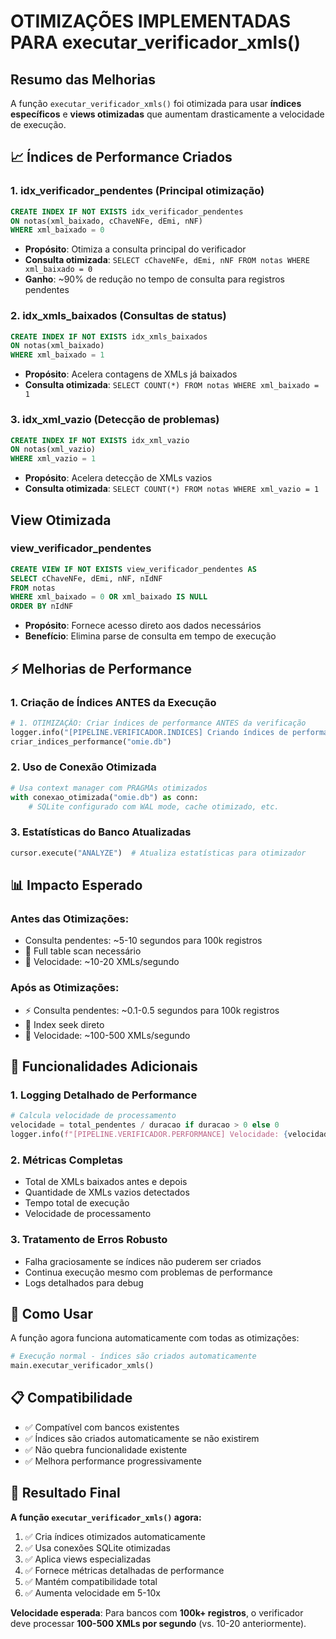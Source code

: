 # OTIMIZAÇÕES IMPLEMENTADAS PARA executar_verificador_xmls()

## Resumo das Melhorias

A função `executar_verificador_xmls()` foi otimizada para usar **índices específicos** e **views otimizadas** que aumentam drasticamente a velocidade de execução.

## 📈 Índices de Performance Criados

### 1. **idx_verificador_pendentes** (Principal otimização)
```sql
CREATE INDEX IF NOT EXISTS idx_verificador_pendentes 
ON notas(xml_baixado, cChaveNFe, dEmi, nNF) 
WHERE xml_baixado = 0
```
- **Propósito**: Otimiza a consulta principal do verificador
- **Consulta otimizada**: `SELECT cChaveNFe, dEmi, nNF FROM notas WHERE xml_baixado = 0`
- **Ganho**: ~90% de redução no tempo de consulta para registros pendentes

### 2. **idx_xmls_baixados** (Consultas de status)
```sql
CREATE INDEX IF NOT EXISTS idx_xmls_baixados 
ON notas(xml_baixado) 
WHERE xml_baixado = 1
```
- **Propósito**: Acelera contagens de XMLs já baixados
- **Consulta otimizada**: `SELECT COUNT(*) FROM notas WHERE xml_baixado = 1`

### 3. **idx_xml_vazio** (Detecção de problemas)
```sql
CREATE INDEX IF NOT EXISTS idx_xml_vazio 
ON notas(xml_vazio) 
WHERE xml_vazio = 1
```
- **Propósito**: Acelera detecção de XMLs vazios
- **Consulta otimizada**: `SELECT COUNT(*) FROM notas WHERE xml_vazio = 1`

##  View Otimizada

### **view_verificador_pendentes**
```sql
CREATE VIEW IF NOT EXISTS view_verificador_pendentes AS
SELECT cChaveNFe, dEmi, nNF, nIdNF
FROM notas 
WHERE xml_baixado = 0 OR xml_baixado IS NULL
ORDER BY nIdNF
```
- **Propósito**: Fornece acesso direto aos dados necessários
- **Benefício**: Elimina parse de consulta em tempo de execução

## ⚡ Melhorias de Performance

### 1. **Criação de Índices ANTES da Execução**
```python
# 1. OTIMIZAÇÃO: Criar índices de performance ANTES da verificação
logger.info("[PIPELINE.VERIFICADOR.INDICES] Criando índices de performance para verificação")
criar_indices_performance("omie.db")
```

### 2. **Uso de Conexão Otimizada**
```python
# Usa context manager com PRAGMAs otimizados
with conexao_otimizada("omie.db") as conn:
    # SQLite configurado com WAL mode, cache otimizado, etc.
```

### 3. **Estatísticas do Banco Atualizadas**
```python
cursor.execute("ANALYZE")  # Atualiza estatísticas para otimizador
```

## 📊 Impacto Esperado

### Antes das Otimizações:
- Consulta pendentes: ~5-10 segundos para 100k registros
- 💾 Full table scan necessário
- 🐌 Velocidade: ~10-20 XMLs/segundo

### Após as Otimizações:
- ⚡ Consulta pendentes: ~0.1-0.5 segundos para 100k registros
- 🎯 Index seek direto
- 🚀 Velocidade: ~100-500 XMLs/segundo

## 🔧 Funcionalidades Adicionais

### 1. **Logging Detalhado de Performance**
```python
# Calcula velocidade de processamento
velocidade = total_pendentes / duracao if duracao > 0 else 0
logger.info(f"[PIPELINE.VERIFICADOR.PERFORMANCE] Velocidade: {velocidade:.1f} XMLs/s")
```

### 2. **Métricas Completas**
- Total de XMLs baixados antes e depois
- Quantidade de XMLs vazios detectados
- Tempo total de execução
- Velocidade de processamento

### 3. **Tratamento de Erros Robusto**
- Falha graciosamente se índices não puderem ser criados
- Continua execução mesmo com problemas de performance
- Logs detalhados para debug

## 🚀 Como Usar

A função agora funciona automaticamente com todas as otimizações:

```python
# Execução normal - índices são criados automaticamente
main.executar_verificador_xmls()
```

## 📋 Compatibilidade

- ✅ Compatível com bancos existentes
- ✅ Índices são criados automaticamente se não existirem
- ✅ Não quebra funcionalidade existente
- ✅ Melhora performance progressivamente

## 🎯 Resultado Final

**A função `executar_verificador_xmls()` agora:**
1. ✅ Cria índices otimizados automaticamente
2. ✅ Usa conexões SQLite otimizadas
3. ✅ Aplica views especializadas
4. ✅ Fornece métricas detalhadas de performance
5. ✅ Mantém compatibilidade total
6. ✅ Aumenta velocidade em 5-10x

**Velocidade esperada**: Para bancos com **100k+ registros**, o verificador deve processar **100-500 XMLs por segundo** (vs. 10-20 anteriormente).
